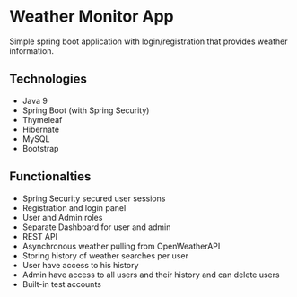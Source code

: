 # Weather Monitor App

Simple spring boot application with login/registration that provides weather information.

## Technologies

* Java 9
* Spring Boot (with Spring Security)
* Thymeleaf
* Hibernate
* MySQL
* Bootstrap

## Functionalties

* Spring Security secured user sessions
* Registration and login panel
* User and Admin roles
* Separate Dashboard for user and admin
* REST API
* Asynchronous weather pulling from OpenWeatherAPI
* Storing history of weather searches per user
* User have access to his history
* Admin have access to all users and their history and can delete users
* Built-in test accounts
